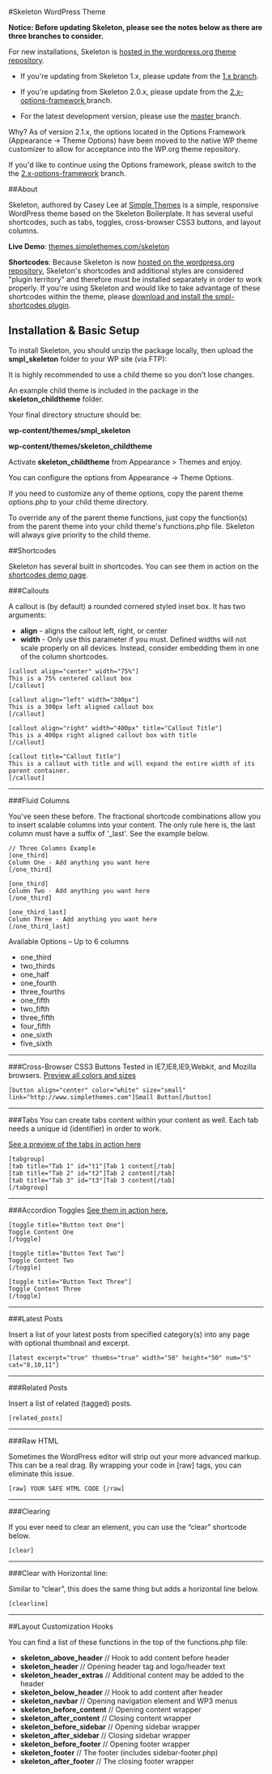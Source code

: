#Skeleton WordPress Theme

__Notice: Before updating Skeleton, please see the notes below as there are three branches to consider.__

For new installations, Skeleton is [hosted in the wordpress.org theme repository](http://wordpress.org/themes/smpl-skeleton).

* If you're updating from Skeleton 1.x, please update from the [1.x branch](https://github.com/simplethemes/skeleton_wp/tree/1.x).

* If you're updating from Skeleton 2.0.x, please update from the [2.x-options-framework ](https://github.com/simplethemes/skeleton_wp/tree/2.x-options-framework) branch.

* For the latest development version, please use the [master ](https://github.com/simplethemes/skeleton_wp/tree/master) branch. 


Why? As of version 2.1.x, the options located in the Options Framework (Appearance &rarr; Theme Options) have been moved to the native WP theme customizer to allow for acceptance into the WP.org theme repository.

If you'd like to continue using the Options framework, please switch to the the [2.x-options-framework](https://github.com/simplethemes/skeleton_wp/tree/2.x-options-framework) branch.


##About

Skeleton, authored by Casey Lee at [Simple Themes](http://www.simplethemes.com "WordPress Themes") is a simple, responsive WordPress theme based on the Skeleton Boilerplate.
It has several useful shortcodes, such as tabs, toggles, cross-browser CSS3 buttons, and layout columns.


**Live Demo**: [themes.simplethemes.com/skeleton](http://themes.simplethemes.com/skeleton "Skeleton WordPress Theme Demo")

**Shortcodes**: Because Skeleton is now <a href="http://wordpress.org/themes/smpl-skeleton" rel="external">hosted on the wordpress.org repository</a>, Skeleton's shortcodes and additional styles are considered "plugin territory" and therefore must be installed separately in order to work properly. If you're using Skeleton and would like to take advantage of these shortcodes within the theme, please <a href="https://www.simplethemes.com/smpl-shortcodes.1.0.0.zip" rel="external">download and install the smpl-shortcodes plugin</a>.

## Installation & Basic Setup
To install Skeleton, you should unzip the package locally, then upload the **smpl_skeleton** folder to your WP site (via FTP):

It is highly recommended to use a child theme so you don't lose changes.

An example child theme is included in the package in the **skeleton_childtheme** folder.

Your final directory structure should be:

**wp-content/themes/smpl_skeleton**
 
**wp-content/themes/skeleton_childtheme**


Activate **skeleton_childtheme** from Appearance > Themes and enjoy. 

You can configure the options from Appearance &rarr; Theme Options.

If you need to customize any of theme options, copy the parent theme options.php to your child theme directory.

To override any of the parent theme functions, just copy the function(s) from the parent theme into your child theme's functions.php file.
Skeleton will always give priority to the child theme.

##Shortcodes

Skeleton has several built in shortcodes. You can see them in action on the [shortcodes demo page](http://demos.simplethemes.com/skeleton/documentation).

###Callouts

A callout is (by default) a rounded cornered styled inset box. It has two arguments:

* **align** - aligns the callout left, right, or center
* **width** - Only use this parameter if you must. Defined widths will not scale properly on all devices. Instead, consider embedding them in one of the column shortcodes.

<!---->

	[callout align="center" width="75%"]
	This is a 75% centered callout box
	[/callout]
	
	[callout align="left" width="300px"]
	This is a 300px left aligned callout box
	[/callout]
	
	[callout align="right" width="400px" title="Callout Title"]
	This is a 400px right aligned callout box with title
	[/callout]
	
	[callout title="Callout Title"]
	This is a callout with title and will expand the entire width of its parent container.
	[/callout]

----

###Fluid Columns

You've seen these before. The fractional shortcode combinations allow you to insert scalable columns into your content. The only rule here is, the last column must have a suffix of '_last'. See the example below.

	// Three Columns Example
	[one_third]
	Column One - Add anything you want here
	[/one_third]
	
	[one_third]
	Column Two - Add anything you want here
	[/one_third]
	
	[one_third_last]
	Column Three - Add anything you want here
	[/one_third_last]
	
Available Options – Up to 6 columns

* one_third
* two_thirds
* one_half
* one_fourth
* three_fourths
* one_fifth
* two_fifth
* three_fifth
* four_fifth
* one_sixth
* five_sixth

----

###Cross-Browser CSS3 Buttons
Tested in IE7,IE8,IE9,Webkit, and Mozilla browsers.
[Preview all colors and sizes](http://demos.simplethemes.com/skeleton/button-styles)

	[button align="center" color="white" size="small" link="http://www.simplethemes.com"]Small Button[/button]

----

###Tabs
You can create tabs content within your content as well. Each tab needs a unique id (identifier) in order to work.

[See a preview of the tabs in action here](http://demos.simplethemes.com/skeleton/documentation#t1Tab)

	[tabgroup]
	[tab title="Tab 1" id="t1"]Tab 1 content[/tab]
	[tab title="Tab 2" id="t2"]Tab 2 content[/tab]
	[tab title="Tab 3" id="t3"]Tab 3 content[/tab]
	[/tabgroup]

----

###Accordion Toggles
[See them in action here.](http://demos.simplethemes.com/skeleton/documentation#gist-1142632)

	[toggle title="Button text One"]
	Toggle Content One
	[/toggle]
	
	[toggle title="Button Text Two"]
	Toggle Content Two
	[/toggle]
	
	[toggle title="Button Text Three"]
	Toggle Content Three
	[/toggle]

----

###Latest Posts

Insert a list of your latest posts from specified category(s) into any page with optional thumbnail and excerpt.

	[latest excerpt="true" thumbs="true" width="50" height="50" num="5" cat="8,10,11"]
	
----

###Related Posts

Insert a list of related (tagged) posts.

	[related_posts]

----

###Raw HTML

Sometimes the WordPress editor will strip out your more advanced markup. This can be a real drag. By wrapping your code in [raw] tags, you can eliminate this issue.

	[raw] YOUR SAFE HTML CODE [/raw]

----

###Clearing

If you ever need to clear an element, you can use the “clear” shortcode below.

	[clear]

----

###Clear with Horizontal line:

Similar to “clear”, this does the same thing but adds a horizontal line below.

	[clearline]

----

##Layout Customization Hooks

You can find a list of these functions in the top of the functions.php file:

* __skeleton_above_header__ // Hook to add content before header
* __skeleton_header__ // Opening header tag and logo/header text
* __skeleton_header_extras__ // Additional content may be added to the header
* __skeleton_below_header__ // Hook to add content after header
* __skeleton_navbar__ // Opening navigation element and WP3 menus
* __skeleton_before_content__ // Opening content wrapper
* __skeleton_after_content__ // Closing content wrapper
* __skeleton_before_sidebar__ // Opening sidebar wrapper
* __skeleton_after_sidebar__ // Closing sidebar wrapper
* __skeleton_before_footer__ // Opening footer wrapper
* __skeleton_footer__ // The footer (includes sidebar-footer.php)
* __skeleton_after_footer__ // The closing footer wrapper
